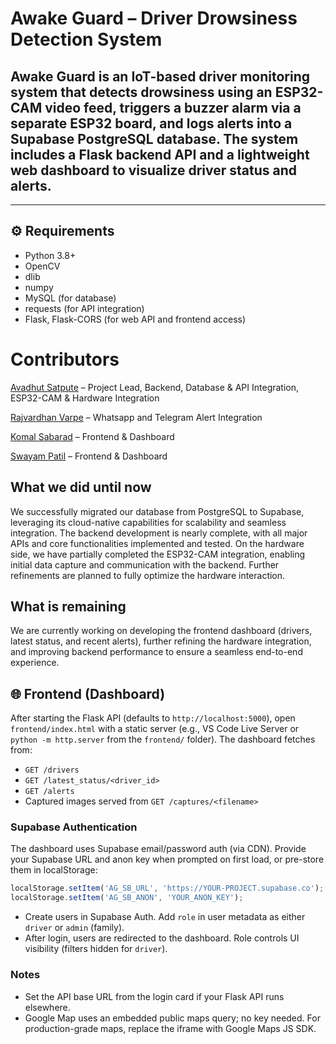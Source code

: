 # Awake Guard – Driver Drowsiness Detection System

Awake Guard is an IoT-based driver monitoring system that detects drowsiness using an ESP32-CAM video feed, triggers a buzzer alarm via a separate ESP32 board, and logs alerts into a Supabase PostgreSQL database. The system includes a Flask backend API and a lightweight web dashboard to visualize driver status and alerts.
---


---

## ⚙️ Requirements
- Python 3.8+
- OpenCV
- dlib
- numpy
- MySQL (for database)
- requests (for API integration)
 - Flask, Flask-CORS (for web API and frontend access)


# Contributors

[Avadhut Satpute](https://github.com/Avadhut2) – Project Lead, Backend, Database & API Integration,  ESP32-CAM & Hardware Integration

[Rajvardhan Varpe](https://github.com/Rajvardhanvarpe) – Whatsapp and Telegram Alert Integration

[Komal Sabarad](https://github.com/KomalSabarad) – Frontend & Dashboard

[Swayam Patil](https://github.com/swayampatil7)  – Frontend & Dashboard


## What we did until now

We successfully migrated our database from PostgreSQL to Supabase, leveraging its cloud-native capabilities for scalability and seamless integration. The backend development is nearly complete, with all major APIs and core functionalities implemented and tested. On the hardware side, we have partially completed the ESP32-CAM integration, enabling initial data capture and communication with the backend. Further refinements are planned to fully optimize the hardware interaction.



## What is remaining 

We are currently working on developing the frontend dashboard (drivers, latest status, and recent alerts), further refining the hardware integration, and improving backend performance to ensure a seamless end-to-end experience.

## 🌐 Frontend (Dashboard)

After starting the Flask API (defaults to `http://localhost:5000`), open `frontend/index.html` with a static server (e.g., VS Code Live Server or `python -m http.server` from the `frontend/` folder). The dashboard fetches from:

- `GET /drivers`
- `GET /latest_status/<driver_id>`
- `GET /alerts`
- Captured images served from `GET /captures/<filename>`

### Supabase Authentication

The dashboard uses Supabase email/password auth (via CDN). Provide your Supabase URL and anon key when prompted on first load, or pre-store them in localStorage:

```js
localStorage.setItem('AG_SB_URL', 'https://YOUR-PROJECT.supabase.co');
localStorage.setItem('AG_SB_ANON', 'YOUR_ANON_KEY');
```

- Create users in Supabase Auth. Add `role` in user metadata as either `driver` or `admin` (family).
- After login, users are redirected to the dashboard. Role controls UI visibility (filters hidden for `driver`).

### Notes

- Set the API base URL from the login card if your Flask API runs elsewhere.
- Google Map uses an embedded public maps query; no key needed. For production-grade maps, replace the iframe with Google Maps JS SDK.
